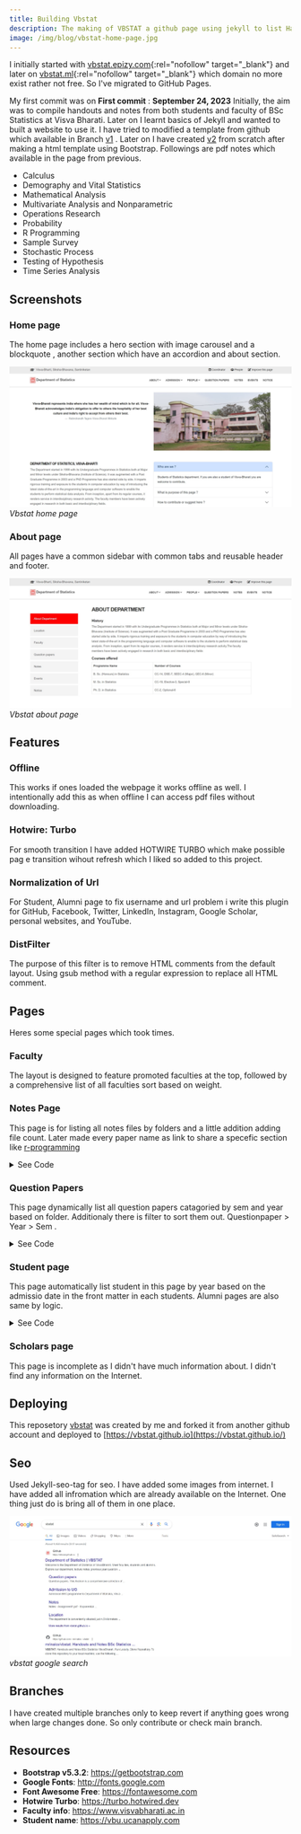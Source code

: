 ```yaml
---
title: Building Vbstat
description: The making of VBSTAT a github page using jekyll to list Handouts and Notes
image: /img/blog/vbstat-home-page.jpg
---
```


I initially started with [vbstat.epizy.com](https://vbstat.epizy.com){:rel="nofollow" target="_blank"} and later on [vbstat.ml](https://vbstat.ml){:rel="nofollow" target="_blank"} which domain no more exist rather not free. So I've migrated to GitHub Pages.

My first commit was on **First commit** : **<time datetime="2023-09-24">September 24, 2023</time>** Initially, the aim was to compile handouts and notes from both students and faculty of BSc Statistics at Visva Bharati. Later on I learnt basics of Jekyll and wanted to built a website to use it. I have tried to modified a template from github which available in Branch [v1](https://github.com/mrinalcs/vbstat/tree/v1) . Later on I have created [v2](https://github.com/mrinalcs/vbstat/blob/baa4d3e6a9fd3d492257f123efd7e2277c2c147f) from scratch after making a html template using  Bootstrap. Followings are pdf notes which available in the page from previous.

- Calculus
- Demography and Vital Statistics
- Mathematical Analysis
- Multivariate Analysis and Nonparametric
- Operations Research
- Probability
- R Programming
- Sample Survey
- Stochastic Process
- Testing of Hypothesis
- Time Series Analysis


## Screenshots

### Home page
The home page includes a hero section with image carousel and a blockquote , another section which have an accordion and about section.

![Home Page Screen Short](/img/blog/vbstat-home-page.jpg)
*Vbstat home page*

### About page
All pages have a common sidebar with common tabs and reusable header and footer.

![About Page Screen Short](/img/blog/vbstat-about-page.jpg)
*Vbstat about page*

## Features

### Offline
This works if ones loaded the webpage it works offline as well. I intentionally add this as when offline I can access pdf files without downloading.

### Hotwire: Turbo
For smooth transition I have added HOTWIRE TURBO which  make possible pag e transition wihout refresh which I liked so added to this project. 

### Normalization of Url

For Student, Alumni page to fix username and url problem i write this plugin for GitHub, Facebook, Twitter, LinkedIn, Instagram, Google Scholar, personal websites, and YouTube.

### DistFilter

The purpose of this filter is to remove HTML comments from the default layout. Using gsub method with a regular expression to replace all HTML comment.

## Pages

Heres some special pages which took times.

### Faculty 
The layout is designed to feature promoted faculties at the top, followed by a comprehensive list of all faculties sort based on weight. 

###  Notes Page
This page is for listing all notes files by folders and a little addition adding file count. Later made every paper name as link to share a specefic section like [r-programming](https://vbstat.github.io/notes#r-programming)

<details>
  <summary>See Code</summary>
  <script src="https://gist.github.com/mrinalcs/9046ef5c8555c2450f244cbcd499e995.js"></script>
</details>

### Question Papers
This page dynamically list all question papers catagoried by sem and year based on folder. Additionaly there is filter to sort them out. Questionpaper > Year > Sem .
<details>
  <summary>See Code</summary>
  <script src="https://gist.github.com/mrinalcs/32755c35bdd408ffa0ab7a62032852a2.js"></script>
</details>

### Student page
This page automatically list student in this page by year based on the admissio date in the front matter in each students. Alumni pages are  also same by logic. 

<details>
  <summary>See Code</summary>
  <script src="https://gist.github.com/mrinalcs/872f48858f4b9cdb2513071ed7a22902.js"></script>
</details>

### Scholars page
This page is incomplete as I didn't have much information about. I didn't find any information on the Internet.

## Deploying
This reposetory [vbstat](https://github.com/mrinalcs/vbstat) was created by me and forked it from another github account and deployed to [https://vbstat.github.io](https://vbstat.github.io/)

## Seo
Used Jekyll-seo-tag for seo. I have added some images from internet. I have added all infromation which are already available on the Internet. One thing just do is bring all of them in one place.

![Google search result](/img/blog/vbstat-google-search-result.jpg)
*vbstat google search*

## Branches
I have created multiple branches only to keep revert if anything goes wrong when large changes done. So only contribute or check main branch.


##  Resources

* **Bootstrap v5.3.2**: <https://getbootstrap.com>
* **Google Fonts**: <http://fonts.google.com>
* **Font Awesome Free**: <https://fontawesome.com>
* **Hotwire Turbo**: <https://turbo.hotwired.dev>
* **Faculty info**: <https://www.visvabharati.ac.in>
* **Student name**: <https://vbu.ucanapply.com>
